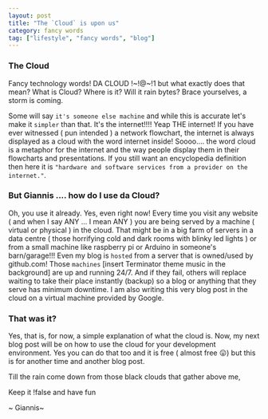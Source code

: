 ```yaml
---
layout: post
title: "The `Cloud` is upon us"
category: fancy words
tag: ["lifestyle", "fancy words", "blog"]
---
```


### The Cloud

Fancy technology words! DA CLOUD !~!@~!1 but what exactly does that mean? What is Cloud? Where is it? Will it rain bytes? Brace yourselves, a storm is coming.

Some will say `it's someone else machine` and while this is accurate let's make it `simpler` than that. It's the internet!!!! Yeap THE internet! If you have ever witnessed ( pun intended ) a network flowchart, the internet is always displayed as a cloud with the word internet inside! Soooo.... the word cloud is a metaphor for the internet and the way people display them in their flowcharts and presentations. If you still want an encyclopedia definition then here it is `"hardware and software services from a provider on the internet."`.

### But Giannis .... how do I use da Cloud?

Oh, you use it already. Yes, even right now! Every time you visit any website ( and when I say ANY ... I mean ANY ) you are being served by a machine ( virtual or physical ) in the cloud. That might be in a big farm of servers in a data centre ( those horrifying cold and dark rooms with blinky led lights ) or from a small machine like raspberry pi or Arduino in someone's barn/garage!!! Even my blog is `hosted` from a server that is owned/used by github.com! Those `machines` [insert Terminator theme music in the background] are up and running 24/7. And if they fail, others will replace waiting to take their place instantly (backup) so a blog or anything that they serve has minimum downtime. I am also writing this very blog post in the cloud on a virtual machine provided by Google.


### That was it?

Yes, that is, for now, a simple explanation of what the cloud is. Now, my next blog post will be on how to use the cloud for your development environment. Yes you can do that too and it is free ( almost free :stuck_out_tongue:) but this is for another time and another blog post.

Till the rain come down from those black clouds that gather above me,

Keep it !false and have fun

~ Giannis~



